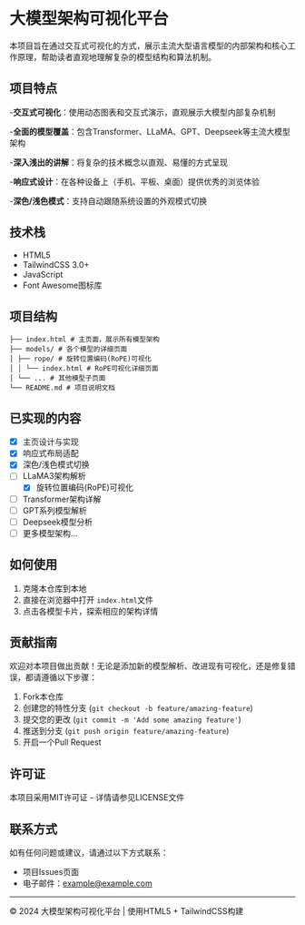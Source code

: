 # 大模型架构可视化平台

本项目旨在通过交互式可视化的方式，展示主流大型语言模型的内部架构和核心工作原理，帮助读者直观地理解复杂的模型结构和算法机制。

## 项目特点

-**交互式可视化**：使用动态图表和交互式演示，直观展示大模型内部复杂机制

-**全面的模型覆盖**：包含Transformer、LLaMA、GPT、Deepseek等主流大模型架构

-**深入浅出的讲解**：将复杂的技术概念以直观、易懂的方式呈现

-**响应式设计**：在各种设备上（手机、平板、桌面）提供优秀的浏览体验

-**深色/浅色模式**：支持自动跟随系统设置的外观模式切换

## 技术栈

- HTML5
- TailwindCSS 3.0+
- JavaScript
- Font Awesome图标库

## 项目结构

```
├── index.html # 主页面，展示所有模型架构
├── models/ # 各个模型的详细页面
│ ├── rope/ # 旋转位置编码(RoPE)可视化
│ │ └── index.html # RoPE可视化详细页面
│ └── ... # 其他模型子页面
└── README.md # 项目说明文档
```

## 已实现的内容

- [X] 主页设计与实现
- [X] 响应式布局适配
- [X] 深色/浅色模式切换
- [ ] LLaMA3架构解析
  - [X] 旋转位置编码(RoPE)可视化
- [ ] Transformer架构详解
- [ ] GPT系列模型解析
- [ ] Deepseek模型分析
- [ ] 更多模型架构...

## 如何使用

1. 克隆本仓库到本地
2. 直接在浏览器中打开 `index.html`文件
3. 点击各模型卡片，探索相应的架构详情

## 贡献指南

欢迎对本项目做出贡献！无论是添加新的模型解析、改进现有可视化，还是修复错误，都请遵循以下步骤：

1. Fork本仓库
2. 创建您的特性分支 (`git checkout -b feature/amazing-feature`)
3. 提交您的更改 (`git commit -m 'Add some amazing feature'`)
4. 推送到分支 (`git push origin feature/amazing-feature`)
5. 开启一个Pull Request

## 许可证

本项目采用MIT许可证 - 详情请参见LICENSE文件

## 联系方式

如有任何问题或建议，请通过以下方式联系：

- 项目Issues页面
- 电子邮件：[example@example.com](mailto:example@example.com)

---

© 2024 大模型架构可视化平台 | 使用HTML5 + TailwindCSS构建
